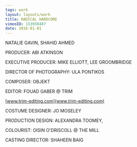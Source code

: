 ```yaml
---
tags: work
layout: layouts/work
title: RADICAL HARDCORE
vimeoID: 153938407
date: 2016-01-01
---
```


NATALIE GAVIN, SHAHID AHMED

PRODUCER: ABI ATKINSON 

EXECUTIVE PRODUCER: MIKE ELLIOTT, LEE GROOMBRIDGE 

DIRECTOR OF PHOTOGRAPHY: ULA PONTIKOS 

COMPOSER: OBJEKT 

EDITOR: FOUAD GABER @ TRIM

[www.trim-editing.com](www.trim-editing.com)

COSTUME DESIGNER: JO MOSELEY 

PRODUCTION DESIGN: ALEXANDRA TOOMEY, 

COLOURIST:	OISIN O'DRISCOLL @ THE MILL 

CASTING DIRECTOR: SHAHEEN BAIG 
